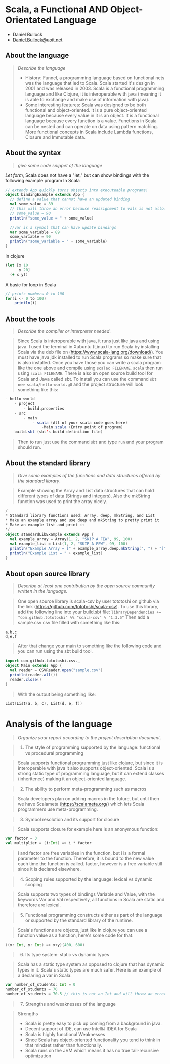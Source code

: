 # Scala, a Functional AND Object-Orientated Language

- Daniel Bullock
- Daniel.Bullock@uoit.net

## About the language

> _Describe the language_
>
> - History: Funnel, a programming language based on functional nets was the language that led to Scala. Scala started it's design in 2001 and was released in 2003. Scala is a functional programming language and like Clojure, it is interoperable with java (meaning it is able to exchange and make use of information with java).
> - Some interesting features: Scala was designed to be both functional and object-oriented. It is a pure object-oriented language because every value in it is an object. It is a functional language because every function is a value. Functions in Scala can be nested and can operate on data using pattern matching. More functional concepts in Scala include Lambda functions, Closure and Immutable data.

## About the syntax

> _give some code snippet of the language_

*Let form*, Scala does not have a "let," but can show bindings with the following example program
In Scala
```Scala
// extends App quickly turns objects into executeable programs!
object bindingExample extends App { 
  // define a value that cannot have an updated binding
  val some_value = 89
  // this will throw an error because reassignment to vals is not allowed
  // some_value = 90
  println("some_value = " + some_value)

  //var is a symbol that can have update bindings
  var some_variable = 89 
  some_variable = 90
  println("some_variable = " + some_variable)
}
```

In clojure
```clojure
(let [x 10
      y 20]
  (+ x y))
```
A basic for loop in Scala
```Scala
// prints numbers 0 to 100
for(i <- 0 to 100)
    println(i)
```
## About the tools

> _Describe the compiler or interpreter needed_.

> Since Scala is interoperable with java, it runs just like java and using java. I used the terminal in Xubuntu (Linux) to run Scala by installing Scala via the deb file on (https://www.scala-lang.org/download/). You must have java jdk installed to run Scala programs so make sure that is also installed. Once you have those you can write a scala program like the one above and compile using `scalac FILENAME.scala` then run using `scala FILENAME`.
> There is also an open source build tool for Scala and Java called sbt. To install you can use the command `sbt new scala/hello-world.g8` and the project structure will look something like this:
```Scala
- hello-world
    - project
        - build.properties
    - src
        - main
            - scala (All of your scala code goes here)
                -Main.scala (Entry point of program)
    build.sbt (sbt's build definition file)
```
> Then to run just use the command `sbt` and type `run` and your program should run.

## About the standard library

> _Give some examples of the functions and data structures
> offered by the standard library_.

> Example showing the Array and List data structures that can hold different types of data (Strings and integers). Also the mkString function was used to print the array nicely.
```Scala
/
* Standard library functions used: Array, deep, mkString, and List
* Make an example array and use deep and mkString to pretty print it
* Make an example list and print it
*/
object standardLibExample extends App { 
  val example_array = Array(1, 2, "SKIP A FEW", 99, 100)
  val example_list = List(1, 2, "SKIP A FEW", 99, 100)
  println("Example Array = [" + example_array.deep.mkString(", ") + "]")
  println("Example List = " + example_list)
}
```

## About open source library

> _Describe at least one contribution by the open source
community written in the language._

> One open source library is scala-csv by user tototoshi on github via the link (https://github.com/tototoshi/scala-csv).
> To use this library, add the following line into your build.sbt file:
`libraryDependencies += "com.github.tototoshi" %% "scala-csv" % "1.3.5"`
> Then add a sample.csv csv file filled with something like this:
```csv
a,b,c
d,e,f
```
> After that change your main to something like the following code and you can run using the sbt build tool.
```Scala
import com.github.tototoshi.csv._
object Main extends App {
  val reader = CSVReader.open("sample.csv")
  println(reader.all())
  reader.close()
}
```
> With the output being something like:
```Scala
List(List(a, b, c), List(d, e, f))
```

# Analysis of the language

> _Organize your report according to the project description
document_.

> 1. The style of programming supported by the language: functional vs procedural programming

> Scala supports functional programming just like clojure, but since it is interoperable with java it also supports object-oriented. Scala is a strong static type of programming language, but it can extend classes (inheritence) making it an object-oriented language.

> 2. The ability to perform meta-programming such as macros

> Scala developers plan on adding macros in the future, but until then we have Scalameta (https://scalameta.org/) which lets Scala programmers use meta-programming.

> 3. Symbol resolution and its support for closure

> Scala supports closure for example here is an anonymous function:
```Scala
var factor = 3
val multiplier = (i:Int) => i * factor
```
> i and factor are free variables in the function, but i is a formal parameter to the function. Therefore, it is bound to the new value each time the function is called. factor, however is a free variable still since it is declared elsewhere.

> 4. Scoping rules supported by the language: lexical vs dynamic scoping

> Scala supports two types of bindings Variable and Value, with the keywords Var and Val respectively, all functions in Scala are static and therefore are lexical.

> 5. Functional programming constructs either as part of the language or supported by the standard library of the runtime.

> Scala's functions are objects, just like in clojure you can use a function value as a function, here's some code for that:
```Scala
((x: Int, y: Int) => x+y)(400, 600)
```

> 6. Its type system: static vs dynamic types

> Scala has a static type system as opposed to clojure that has dynamic types in it. Scala's static types are much safer. Here is an example of a declaring a var in Scala:
```Scala
var number_of_students: Int = 0
number_of_students = 70
number_of_students = 70.5 // this is not an Int and will throw an error
```

> 7. Strengths and weaknesses of the language

> Strengths
> - Scala is pretty easy to pick up coming from a background in java. 
> - Decent support of IDE, can use IntelliJ IDEA for Scala
> - Scala is highly functional
> Weaknesses
> - Since Scala has object-oriented functionality you tend to think in that mindset rather than functionally.
> - Scala runs on the JVM which means it has no true tail-recursive optimization
